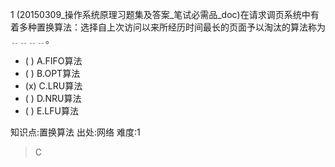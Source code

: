 1
(20150309_操作系统原理习题集及答案_笔试必需品_doc)在请求调页系统中有着多种置换算法：选择自上次访问以来所经历时间最长的页面予以淘汰的算法称为
﹎﹎﹎﹎。
- ( ) A.FIFO算法
- ( ) B.OPT算法
- (x) C.LRU算法
- ( ) D.NRU算法
- ( ) E.LFU算法

知识点:置换算法
出处:网络
难度:1
> C
